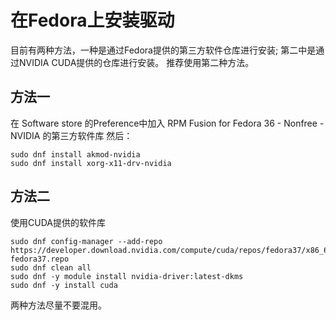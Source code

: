 # 在Fedora上安装驱动

目前有两种方法，一种是通过Fedora提供的第三方软件仓库进行安装; 第二中是通过NVIDIA CUDA提供的仓库进行安装。
推荐使用第二种方法。

## 方法一

在 Software store 的Preference中加入 RPM Fusion for Fedora 36 - Nonfree - NVIDIA 的第三方软件库
然后：

```shell
sudo dnf install akmod-nvidia
sudo dnf install xorg-x11-drv-nvidia
```

## 方法二

使用CUDA提供的软件库

```shell
sudo dnf config-manager --add-repo https://developer.download.nvidia.com/compute/cuda/repos/fedora37/x86_64/cuda-fedora37.repo
sudo dnf clean all
sudo dnf -y module install nvidia-driver:latest-dkms
sudo dnf -y install cuda
```

两种方法尽量不要混用。
